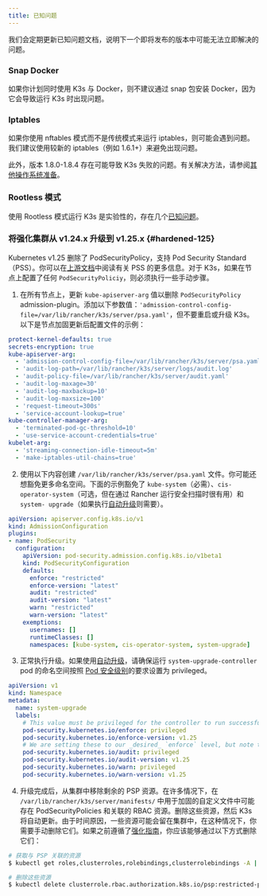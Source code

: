 ```yaml
---
title: 已知问题
---
```

我们会定期更新已知问题文档，说明下一个即将发布的版本中可能无法立即解决的问题。

### Snap Docker

如果你计划同时使用 K3s 与 Docker，则不建议通过 snap 包安装 Docker，因为它会导致运行 K3s 时出现问题。

### Iptables

如果你使用 nftables 模式而不是传统模式来运行 iptables，则可能会遇到问题。我们建议使用较新的 iptables（例如 1.6.1+）来避免出现问题。

此外，版本 1.8.0-1.8.4 存在可能导致 K3s 失败的问题。有关解决方法，请参阅[其他操作系统准备](./advanced.md#旧的-iptables-版本)。

### Rootless 模式

使用 Rootless 模式运行 K3s 是实验性的，存在几个[已知问题](./advanced.md#rootless-模式的已知问题)。

### 将强化集群从 v1.24.x 升级到 v1.25.x {#hardened-125}

Kubernetes v1.25 删除了 PodSecurityPolicy，支持 Pod Security Standard（PSS）。你可以在[上游文档](https://kubernetes.io/docs/concepts/security/pod-security-standards/)中阅读有关 PSS 的更多信息。对于 K3s，如果在节点上配置了任何 `PodSecurityPoliciy`，则必须执行一些手动步骤。

1. 在所有节点上，更新 `kube-apiserver-arg` 值以删除 `PodSecurityPolicy` admission-plugin。添加以下参数值：`'admission-control-config-file=/var/lib/rancher/k3s/server/psa.yaml'`，但不要重启或升级 K3s。以下是节点加固更新后配置文件的示例：
```yaml
protect-kernel-defaults: true
secrets-encryption: true
kube-apiserver-arg:
  - 'admission-control-config-file=/var/lib/rancher/k3s/server/psa.yaml'
  - 'audit-log-path=/var/lib/rancher/k3s/server/logs/audit.log'
  - 'audit-policy-file=/var/lib/rancher/k3s/server/audit.yaml'
  - 'audit-log-maxage=30'
  - 'audit-log-maxbackup=10'
  - 'audit-log-maxsize=100'
  - 'request-timeout=300s'
  - 'service-account-lookup=true'
kube-controller-manager-arg:
  - 'terminated-pod-gc-threshold=10'
  - 'use-service-account-credentials=true'
kubelet-arg:
  - 'streaming-connection-idle-timeout=5m'
  - 'make-iptables-util-chains=true'
```
2. 使用以下内容创建 `/var/lib/rancher/k3s/server/psa.yaml` 文件。你可能还想豁免更多命名空间。下面的示例豁免了 `kube-system`（必需）、`cis-operator-system`（可选，但在通过 Rancher 运行安全扫描时很有用）和 `system- upgrade`（如果执行[自动升级](./upgrades/automated.md)则需要）。
```yaml
apiVersion: apiserver.config.k8s.io/v1
kind: AdmissionConfiguration
plugins:
- name: PodSecurity
  configuration:
    apiVersion: pod-security.admission.config.k8s.io/v1beta1
    kind: PodSecurityConfiguration
    defaults:
      enforce: "restricted"
      enforce-version: "latest"
      audit: "restricted"
      audit-version: "latest"
      warn: "restricted"
      warn-version: "latest"
    exemptions:
      usernames: []
      runtimeClasses: []
      namespaces: [kube-system, cis-operator-system, system-upgrade]
```
3. 正常执行升级。如果使用[自动升级](./upgrades/automated.md)，请确保运行 `system-upgrade-controller` pod 的命名空间按照 [Pod 安全级别](https://kubernetes.io/docs/concepts/security/pod-security-admission/#pod-security-levels)的要求设置为 privileged。
```yaml
apiVersion: v1
kind: Namespace
metadata:
  name: system-upgrade
  labels:
    # This value must be privileged for the controller to run successfully.
    pod-security.kubernetes.io/enforce: privileged
    pod-security.kubernetes.io/enforce-version: v1.25
    # We are setting these to our _desired_ `enforce` level, but note that these below values can be any of the available options.
    pod-security.kubernetes.io/audit: privileged
    pod-security.kubernetes.io/audit-version: v1.25
    pod-security.kubernetes.io/warn: privileged
    pod-security.kubernetes.io/warn-version: v1.25
```
4. 升级完成后，从集群中移除剩余的 PSP 资源。在许多情况下，在 `/var/lib/rancher/k3s/server/manifests/` 中用于加固的自定义文件中可能存在 PodSecurityPolicies 和关联的 RBAC 资源。删除这些资源，然后 K3s 将自动更新。由于时间原因，一些资源可能会留在集群中，在这种情况下，你需要手动删除它们。如果之前遵循了[强化指南](./security/hardening-guide.md)，你应该能够通过以下方式删除它们：
```sh
# 获取与 PSP 关联的资源
$ kubectl get roles,clusterroles,rolebindings,clusterrolebindings -A | grep -i psp

# 删除这些资源
$ kubectl delete clusterrole.rbac.authorization.k8s.io/psp:restricted-psp clusterrole.rbac.authorization.k8s.io/psp:svclb-psp clusterrole.rbac.authorization.k8s.io/psp:system-unrestricted-psp clusterrolebinding.rbac.authorization.k8s.io/default:restricted-psp clusterrolebinding.rbac.authorization.k8s.io/system-unrestricted-node-psp-rolebinding && kubectl delete -n kube-system rolebinding.rbac.authorization.k8s.io/svclb-psp-rolebinding rolebinding.rbac.authorization.k8s.io/system-unrestricted-svc-acct-psp-rolebinding
```
